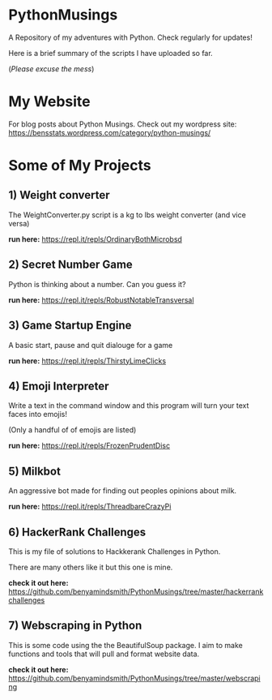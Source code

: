 # PythonMusings
A Repository of my adventures with Python. Check regularly for updates!

Here is a brief summary of the scripts I have uploaded so far. 

(_Please excuse the mess_)

# My Website

For blog posts about Python Musings. Check out my wordpress site: https://bensstats.wordpress.com/category/python-musings/


# Some of My Projects

## 1) Weight converter
The WeightConverter.py script is a kg to lbs weight converter (and vice versa)

__run here:__ https://repl.it/repls/OrdinaryBothMicrobsd
## 2) Secret Number Game
Python is thinking about a number. Can you guess it?

__run here:__  https://repl.it/repls/RobustNotableTransversal
## 3) Game Startup Engine

A basic start, pause and quit dialouge for a game

__run here:__ https://repl.it/repls/ThirstyLimeClicks
## 4) Emoji Interpreter

Write a text in the command window and this program will turn your text faces into emojis!

(Only a handful of of emojis are listed)

__run here:__ https://repl.it/repls/FrozenPrudentDisc
## 5) Milkbot

An aggressive bot made for finding out peoples opinions about milk.

__run here:__ https://repl.it/repls/ThreadbareCrazyPi

## 6) HackerRank Challenges

This is my file of solutions to Hackkerank Challenges in Python. 

There are many others like it but this one is mine.

__check it out here:__ https://github.com/benyamindsmith/PythonMusings/tree/master/hackerrankchallenges

## 7) Webscraping in Python

This is some code using the the BeautifulSoup package. I aim to make functions and tools that will pull and format website data.

__check it out here:__ https://github.com/benyamindsmith/PythonMusings/tree/master/webscraping
